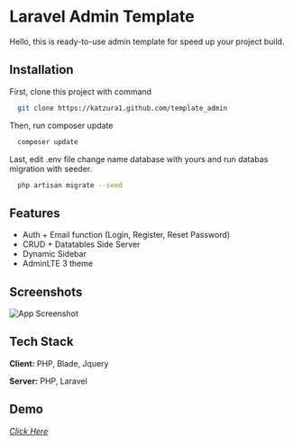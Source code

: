 # Laravel Admin Template

Hello, this is ready-to-use admin template for speed up your project build.

## Installation

First, clone this project with command

```bash
  git clone https://katzura1.github.com/template_admin
```

Then, run composer update

```bash
  composer update
```

Last, edit .env file change name database with yours and run databas migration with seeder.

```bash
  php artisan migrate --seed
```

## Features

- Auth + Email function (Login, Register, Reset Password)
- CRUD + Datatables Side Server
- Dynamic Sidebar
- AdminLTE 3 theme

## Screenshots

![App Screenshot](https://i.postimg.cc/v8JhrcgF/image.png)

## Tech Stack

**Client:** PHP, Blade, Jquery

**Server:** PHP, Laravel

## Demo

_[Click Here](https://demo-admin.katzura.my.id)_
